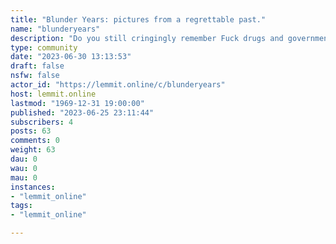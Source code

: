 ```yaml
---
title: "Blunder Years: pictures from a regrettable past." 
name: "blunderyears"
description: "Do you still cringingly remember Fuck drugs and government, the hardcore hit of your 15 year self? Have you just found your old myspace..."
type: community
date: "2023-06-30 13:13:53"
draft: false
nsfw: false
actor_id: "https://lemmit.online/c/blunderyears"
host: lemmit.online
lastmod: "1969-12-31 19:00:00"
published: "2023-06-25 23:11:44"
subscribers: 4
posts: 63
comments: 0
weight: 63
dau: 0
wau: 0
mau: 0
instances:
- "lemmit_online"
tags: 
- "lemmit_online"

---
```

